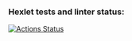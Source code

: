 ### Hexlet tests and linter status:
[![Actions Status](https://github.com/zukmutant/frontend-project-lvl1/workflows/hexlet-check/badge.svg)](https://github.com/zukmutant/frontend-project-lvl1/actions)